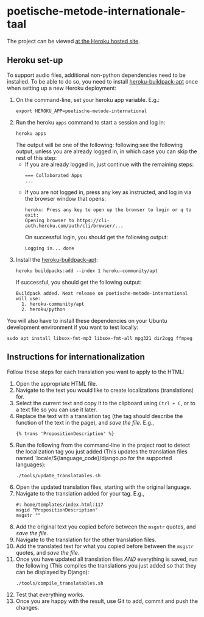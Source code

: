 # poetische-metode-internationale-taal

The project can be viewed [at the Heroku hosted site](https://poetische-metode-international.herokuapp.com/).

## Heroku set-up

To support audio files, additional non-python dependencies need to be installed. To be able to do so, you need to install [heroku-buildpack-apt](https://github.com/heroku/heroku-buildpack-apt) once when setting up a new Heroku deployment:

1. On the command-line, set your heroku app variable. E.g.:
   ```
   export HEROKU_APP=poetische-metode-international
   ```
1. Run the heroku `apps` command to start a session and log in:
   ```
   heroku apps
   ```
   The output will be one of the following: following:see the following output, unless you are already logged in, in which case you can skip the rest of this step:
   * If you are already logged in, just continue with the remaining steps:
     ```
     === Collaborated Apps
     ...
     ```
   * If you are not logged in, press any key as instructed, and log in via the browser window that opens:
     ```
     heroku: Press any key to open up the browser to login or q to exit: 
     Opening browser to https://cli-auth.heroku.com/auth/cli/browser/...
     ```
     On successful login, you should get the following output:
     ```
     Logging in... done
     ```
1. Install the [heroku-buildpack-apt](https://github.com/heroku/heroku-buildpack-apt):
   ```
   heroku buildpacks:add --index 1 heroku-community/apt
   ```
   If successful, you should get the following output:
   ```
   Buildpack added. Next release on poetische-metode-international will use:
     1. heroku-community/apt
     2. heroku/python
   ```

You will also have to install these dependencies on your Ubuntu development environment if you want to test locally:
```
sudo apt install libsox-fmt-mp3 libsox-fmt-all mpg321 dir2ogg ffmpeg
```

## Instructions for internationalization

Follow these steps for each translation you want to apply to the HTML:

1. Open the appropriate HTML file.
1. Navigate to the text you would like to create localizations (translations) for.
1. Select the current text and copy it to the clipboard using `Ctrl + C`, or to a text file so you can use it later.
1. Replace the text with a translation tag (the tag should describe the function of the text in the page), and _save the file_. E.g.,
   ```
   {% trans 'PropositionDescription' %}
   ```
1. Run the following from the command-line in the project root to detect the localization tag you just added (This updates the translation files named `locale/${language_code}/django.po for the supported languages):
   ```
   ./tools/update_translatables.sh
   ```
1. Open the updated translation files, starting with the original language.
1. Navigate to the translation added for your tag. E.g.,
   ```
   #: home/templates/index.html:117
   msgid "PropositionDescription"
   msgstr ""
   ```
1. Add the original text you copied before between the `msgstr` quotes, and _save the file_.
1. Navigate to the translation for the other translation files.
1. Add the translated text for what you copied before between the `msgstr` quotes, and _save the file_.
1. Once you have updated all translation files _AND_ everything is saved, run the following (This compiles the translations you just added so that they can be displayed by Django):
   ```
   ./tools/compile_translatables.sh
   ```
1. Test that everything works.
1. Once you are happy with the result, use Git to add, commit and push the changes.
